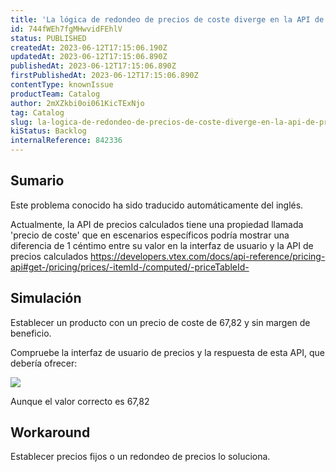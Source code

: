 ```yaml
---
title: 'La lógica de redondeo de precios de coste diverge en la API de precios calculados'
id: 744fWEh7fgMHwvidFEhlV
status: PUBLISHED
createdAt: 2023-06-12T17:15:06.190Z
updatedAt: 2023-06-12T17:15:06.890Z
publishedAt: 2023-06-12T17:15:06.890Z
firstPublishedAt: 2023-06-12T17:15:06.890Z
contentType: knownIssue
productTeam: Catalog
author: 2mXZkbi0oi061KicTExNjo
tag: Catalog
slug: la-logica-de-redondeo-de-precios-de-coste-diverge-en-la-api-de-precios-calculados
kiStatus: Backlog
internalReference: 842336
---
```


## Sumario

<div class="alert alert-info">
  <p>Este problema conocido ha sido traducido automáticamente del inglés.</p>
</div>


Actualmente, la API de precios calculados tiene una propiedad llamada 'precio de coste' que en escenarios específicos podría mostrar una diferencia de 1 céntimo entre su valor en la interfaz de usuario y la API de precios calculados https://developers.vtex.com/docs/api-reference/pricing-api#get-/pricing/prices/-itemId-/computed/-priceTableId-



## Simulación


Establecer un producto con un precio de coste de 67,82 y sin margen de beneficio.

Compruebe la interfaz de usuario de precios y la respuesta de esta API, que debería ofrecer:

 ![](https://vtexhelp.zendesk.com/attachments/token/r33X4C7mwiOwq9GkcB72ngCur/?name=image.png)

Aunque el valor correcto es 67,82



## Workaround


Establecer precios fijos o un redondeo de precios lo soluciona.





